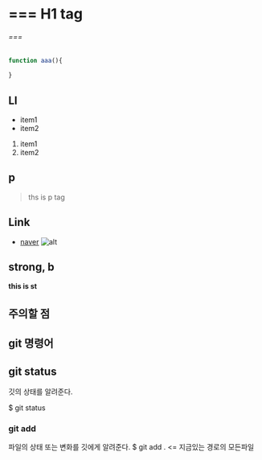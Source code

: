 # === H1 tag
###### === 

```js
function aaa(){

}
```

## LI
- item1
- item2


1. item1 
2. item2


## p
> ths is p tag 

## Link


- [naver](www.naver.com)
![alt](https://search.pstatic.net/common/?src=http%3A%2F%2Fcafefiles.naver.net%2FMjAyMDA2MDZfMTcg%2FMDAxNTkxMzcwMDIxMTg4.x4YdAUAUpf3FMj4OBcuZg6X_NWpICMsKnRVwpTlPmFQg.8scjPLGsnK83CaanKTrt8O-rmeKap8XUFOSpR4YPhqsg.JPEG%2FexternalFile.jpg&type=sc960_832)

## strong, b
**this is st**

##  주의할 점


## git 명령어

## git status
깃의 상태를 알려준다.

$ git status

### git add 
파일의 상태 또는 변화를 깃에게 알려준다.
$ git add . <= 지금있는 경로의 모든파일

